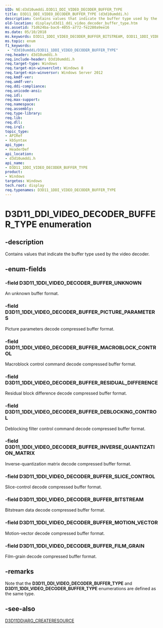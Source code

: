 ```yaml
---
UID: NE:d3d10umddi.D3D11_DDI_VIDEO_DECODER_BUFFER_TYPE
title: D3D11_DDI_VIDEO_DECODER_BUFFER_TYPE (d3d10umddi.h)
description: Contains values that indicate the buffer type used by the video decoder.
old-location: display\d3d11_ddi_video_decoder_buffer_type.htm
ms.assetid: 71d624ba-bac6-4055-a772-fe2280a9ee16
ms.date: 05/10/2018
ms.keywords: D3D11_1DDI_VIDEO_DECODER_BUFFER_BITSTREAM, D3D11_1DDI_VIDEO_DECODER_BUFFER_DEBLOCKING_CONTROL, D3D11_1DDI_VIDEO_DECODER_BUFFER_FILM_GRAIN, D3D11_1DDI_VIDEO_DECODER_BUFFER_INVERSE_QUANTIZATION_MATRIX, D3D11_1DDI_VIDEO_DECODER_BUFFER_MACROBLOCK_CONTROL, D3D11_1DDI_VIDEO_DECODER_BUFFER_MOTION_VECTOR, D3D11_1DDI_VIDEO_DECODER_BUFFER_PICTURE_PARAMETERS, D3D11_1DDI_VIDEO_DECODER_BUFFER_RESIDUAL_DIFFERENCE, D3D11_1DDI_VIDEO_DECODER_BUFFER_SLICE_CONTROL, D3D11_1DDI_VIDEO_DECODER_BUFFER_TYPE, D3D11_1DDI_VIDEO_DECODER_BUFFER_TYPE enumeration [Display Devices], D3D11_1DDI_VIDEO_DECODER_BUFFER_UNKNOWN, D3D11_DDI_VIDEO_DECODER_BUFFER_TYPE, D3D11_DDI_VIDEO_DECODER_BUFFER_TYPE enumeration [Display Devices], d3d10umddi/D3D11_1DDI_VIDEO_DECODER_BUFFER_BITSTREAM, d3d10umddi/D3D11_1DDI_VIDEO_DECODER_BUFFER_DEBLOCKING_CONTROL, d3d10umddi/D3D11_1DDI_VIDEO_DECODER_BUFFER_FILM_GRAIN, d3d10umddi/D3D11_1DDI_VIDEO_DECODER_BUFFER_INVERSE_QUANTIZATION_MATRIX, d3d10umddi/D3D11_1DDI_VIDEO_DECODER_BUFFER_MACROBLOCK_CONTROL, d3d10umddi/D3D11_1DDI_VIDEO_DECODER_BUFFER_MOTION_VECTOR, d3d10umddi/D3D11_1DDI_VIDEO_DECODER_BUFFER_PICTURE_PARAMETERS, d3d10umddi/D3D11_1DDI_VIDEO_DECODER_BUFFER_RESIDUAL_DIFFERENCE, d3d10umddi/D3D11_1DDI_VIDEO_DECODER_BUFFER_SLICE_CONTROL, d3d10umddi/D3D11_1DDI_VIDEO_DECODER_BUFFER_UNKNOWN, d3d10umddi/D3D11_DDI_VIDEO_DECODER_BUFFER_TYPE, display.d3d11_ddi_video_decoder_buffer_type
ms.topic: enum
f1_keywords:
 - "d3d10umddi/D3D11_1DDI_VIDEO_DECODER_BUFFER_TYPE"
req.header: d3d10umddi.h
req.include-header: D3d10umddi.h
req.target-type: Windows
req.target-min-winverclnt: Windows 8
req.target-min-winversvr: Windows Server 2012
req.kmdf-ver: 
req.umdf-ver: 
req.ddi-compliance: 
req.unicode-ansi: 
req.idl: 
req.max-support: 
req.namespace: 
req.assembly: 
req.type-library: 
req.lib: 
req.dll: 
req.irql: 
topic_type:
- APIRef
- kbSyntax
api_type:
- HeaderDef
api_location:
- d3d10umddi.h
api_name:
- D3D11_1DDI_VIDEO_DECODER_BUFFER_TYPE
product:
- Windows
targetos: Windows
tech.root: display
req.typenames: D3D11_1DDI_VIDEO_DECODER_BUFFER_TYPE
---
```


# D3D11_DDI_VIDEO_DECODER_BUFFER_TYPE enumeration


## -description


Contains values that indicate the  buffer type used by the video decoder.


## -enum-fields




### -field D3D11_1DDI_VIDEO_DECODER_BUFFER_UNKNOWN

An unknown buffer format.


### -field D3D11_1DDI_VIDEO_DECODER_BUFFER_PICTURE_PARAMETERS

Picture parameters decode compressed buffer format.


### -field D3D11_1DDI_VIDEO_DECODER_BUFFER_MACROBLOCK_CONTROL

Macroblock control command decode compressed buffer format.


### -field D3D11_1DDI_VIDEO_DECODER_BUFFER_RESIDUAL_DIFFERENCE

Residual block difference decode compressed buffer format.


### -field D3D11_1DDI_VIDEO_DECODER_BUFFER_DEBLOCKING_CONTROL

Deblocking filter control command decode compressed buffer format.


### -field D3D11_1DDI_VIDEO_DECODER_BUFFER_INVERSE_QUANTIZATION_MATRIX

Inverse-quantization matrix decode compressed buffer format.


### -field D3D11_1DDI_VIDEO_DECODER_BUFFER_SLICE_CONTROL

Slice-control decode compressed buffer format.


### -field D3D11_1DDI_VIDEO_DECODER_BUFFER_BITSTREAM

Bitstream data decode compressed buffer format.


### -field D3D11_1DDI_VIDEO_DECODER_BUFFER_MOTION_VECTOR

Motion-vector decode compressed buffer format.


### -field D3D11_1DDI_VIDEO_DECODER_BUFFER_FILM_GRAIN

Film-grain decode compressed buffer format.


## -remarks



Note that the <b>D3D11_DDI_VIDEO_DECODER_BUFFER_TYPE</b> and <b>D3D11_1DDI_VIDEO_DECODER_BUFFER_TYPE</b> enumerations are defined as the same type.




## -see-also




<a href="https://docs.microsoft.com/windows-hardware/drivers/ddi/content/d3d10umddi/ns-d3d10umddi-d3d11ddiarg_createresource">D3D11DDIARG_CREATERESOURCE</a>
 

 

